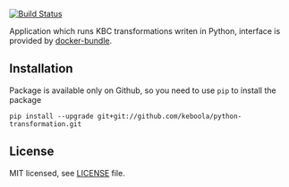 [![Build Status](https://travis-ci.com/keboola/python-transformation.svg?branch=master)](https://travis-ci.com/keboola/python-transformation)

Application which runs KBC transformations writen in Python, interface is provided by [docker-bundle](https://github.com/keboola/docker-bundle).

## Installation
Package is available only on Github, so you need to use `pip` to install the package
```
pip install --upgrade git+git://github.com/keboola/python-transformation.git
```

## License

MIT licensed, see [LICENSE](./LICENSE) file.
